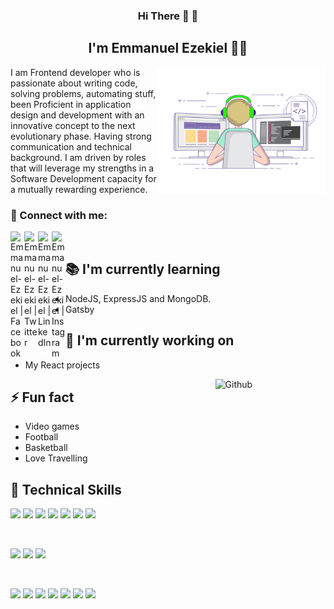 
<h3 align="center">
Hi There 👋 👋 
</h3>

<h2 align="center">
I'm Emmanuel Ezekiel 👨‍💻
</h2> 

<img align="right" alt="GIF" src="https://raw.githubusercontent.com/devSouvik/devSouvik/master/gif3.gif" width="270" />

I am Frontend developer who is passionate about writing code, solving problems, automating stuff, been Proficient in application design and development with an innovative concept to the next evolutionary phase.  Having strong communication and technical background. I am driven by roles that will leverage my strengths in a Software Development capacity for a mutually rewarding experience.

### 🤝 Connect with me:


<a href="https://facebook.com/emamex"><img align="left" alt="Emmanuel-Ezekiel | Facebook" width="22px" src="https://cdn.jsdelivr.net/npm/simple-icons@v3/icons/facebook.svg" /></a>
<a href="https://twitter.com/emagency95"><img align="left" alt="Emmanuel-Ezekiel  | Twitter" width="22px" src="https://cdn.jsdelivr.net/npm/simple-icons@v3/icons/twitter.svg" /></a>
<a href="https://www.linkedin.com/in/Emmanuel-Ezekiel/"><img align="left" alt="Emmanuel-Ezekiel  | LinkedIn" width="22px" src="https://cdn.jsdelivr.net/npm/simple-icons@v3/icons/linkedin.svg" /></a>
<a href="https://instagram.com/rungee.codes"><img align="left" alt="Emmanuel-Ezekiel  | Instagram" width="22px" src="https://cdn.jsdelivr.net/npm/simple-icons@v3/icons/instagram.svg" /></a>

</br>

## 📚  I'm currently learning

- NodeJS, ExpressJS and MongoDB.
- Gatsby


## 🔭 I'm currently working on

- My React projects


<img width="35%" align="right" alt="Github" src="https://user-images.githubusercontent.com/48678280/88862734-4903af80-d201-11ea-968b-9c939d88a37c.gif" />

## ⚡ Fun fact

- Video games
- Football
- Basketball
- Love Travelling

## 💼 Technical Skills

![](https://img.shields.io/badge/Code-React-informational?style=flat&logo=react&color=61DAFB)
![](https://img.shields.io/badge/Code-Redux-informational?style=flat&logo=Redux&color=764ABC)
![](https://img.shields.io/badge/Code-JavaScript-informational?style=flat&logo=JavaScript&color=F7DF1E)
![](https://img.shields.io/badge/Code-HTML5-informational?style=flat&logo=HTML5&color=E34F26)
![](https://img.shields.io/badge/Code-Node.js-informational?style=flat&logo=Node.js&color=green)
![](https://img.shields.io/badge/Code-Express.js-informational?style=flat&logo=Express.js&color=navygreen)
![](https://img.shields.io/badge/Code-MongoDB-informational?style=flat&logo=MongoDB&color=lightgreen)

</br>

![](https://img.shields.io/badge/Style-Bootstrap-informational?style=flat&logo=Bootstrap&color=7952B3)
![](https://img.shields.io/badge/Style-CSS3-informational?style=flat&logo=CSS3&color=1572B6)
![](https://img.shields.io/badge/Style-SASS-informational?style=flat&logo=SASS&Color=white)


</br>

![](https://img.shields.io/badge/Tools-Figma-informational?style=flat&logo=Figma&color=F24E1E)
![](https://img.shields.io/badge/Tools-NPM-informational?style=flat&logo=NPM&color=CB3837)
![](https://img.shields.io/badge/Tools-Netlify-informational?style=flat&logo=netlify&color=00C7B7)
![](https://img.shields.io/badge/Tools-Git-informational?style=flat&logo=Git&color=F05032)
![](https://img.shields.io/badge/Tools-GitHub-informational?style=flat&logo=GitHub&color=181717)
![](https://img.shields.io/badge/Tools-Yarn-informational?style=flat&logo=yarn&Color=white)
![](https://img.shields.io/badge/Tools-Visualstudio-informational?style=flat&logo=visual-studio&Color=white)

